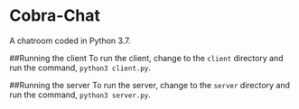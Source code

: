 # Cobra-Chat
A chatroom coded in Python 3.7.

##Running the client
To run the client, change to the `client` directory and run the command, `python3 client.py`.

##Running the server
To run the server, change to the `server` directory and run the command, `python3 server.py`.
